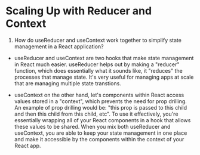 # Scaling Up with Reducer and Context

1. How do useReducer and useContext work together to simplify state management in a React application?

* useReducer and useContext are two hooks that make state management in React much easier. useReducer helps out by making a "reducer" function, which does essentially what it sounds like, it "reduces" the processes that manage state. It's very useful for managing apps at scale that are managing multiple state transtions. 

* useContext on the other hand, let's components within React access values stored in a "context", which prevents the need for prop drilling. An example of prop drilling would be: "this prop is passed to this child and then this child from this child, etc". To use it effectively, you're essentially wrapping all of your React components in a hook that allows these values to be shared. When you mix both useReducer and useContext, you are able to keep your state management in one place and make it accessible by the components within the context of your React app.

